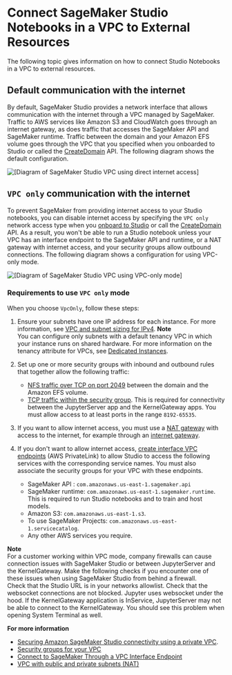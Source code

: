 # Connect SageMaker Studio Notebooks in a VPC to External Resources<a name="studio-notebooks-and-internet-access"></a>

The following topic gives information on how to connect Studio Notebooks in a VPC to external resources\.

## Default communication with the internet<a name="studio-notebooks-and-internet-access-default"></a>

By default, SageMaker Studio provides a network interface that allows communication with the internet through a VPC managed by SageMaker\. Traffic to AWS services like Amazon S3 and CloudWatch goes through an internet gateway, as does traffic that accesses the SageMaker API and SageMaker runtime\. Traffic between the domain and your Amazon EFS volume goes through the VPC that you specified when you onboarded to Studio or called the [CreateDomain](https://docs.aws.amazon.com/sagemaker/latest/APIReference/API_CreateDomain.html) API\. The following diagram shows the default configuration\.

![\[Diagram of SageMaker Studio VPC using direct internet access\]](http://docs.aws.amazon.com/sagemaker/latest/dg/images/studio/studio-vpc-internet.png)

## `VPC only` communication with the internet<a name="studio-notebooks-and-internet-access-vpc"></a>

To prevent SageMaker from providing internet access to your Studio notebooks, you can disable internet access by specifying the `VPC only` network access type when you [onboard to Studio](https://docs.aws.amazon.com/sagemaker/latest/dg/onboard-vpc.html) or call the [CreateDomain](https://docs.aws.amazon.com/sagemaker/latest/APIReference/API_CreateDomain.html) API\. As a result, you won't be able to run a Studio notebook unless your VPC has an interface endpoint to the SageMaker API and runtime, or a NAT gateway with internet access, and your security groups allow outbound connections\. The following diagram shows a configuration for using VPC\-only mode\.

![\[Diagram of SageMaker Studio VPC using VPC-only mode\]](http://docs.aws.amazon.com/sagemaker/latest/dg/images/studio/studio-vpc-private.png)

### Requirements to use `VPC only` mode<a name="studio-notebooks-and-internet-access-vpc-requirements"></a>

When you choose `VpcOnly`, follow these steps:

1. Ensure your subnets have one IP address for each instance\. For more information, see [VPC and subnet sizing for IPv4](https://docs.aws.amazon.com/vpc/latest/userguide/VPC_Subnets.html#vpc-sizing-ipv4)\.
**Note**  
You can configure only subnets with a default tenancy VPC in which your instance runs on shared hardware\. For more information on the tenancy attribute for VPCs, see [Dedicated Instances](https://docs.aws.amazon.com/AWSEC2/latest/UserGuide/dedicated-instance.html)\.

1. Set up one or more security groups with inbound and outbound rules that together allow the following traffic:
   + [NFS traffic over TCP on port 2049](https://docs.aws.amazon.com/efs/latest/ug/network-access.html) between the domain and the Amazon EFS volume\.
   + [TCP traffic within the security group](https://docs.aws.amazon.com/AWSEC2/latest/UserGuide/security-group-rules-reference.html#sg-rules-other-instances)\. This is required for connectivity between the JupyterServer app and the KernelGateway apps\. You must allow access to at least ports in the range `8192-65535`\.

1. If you want to allow internet access, you must use a [NAT gateway](https://docs.aws.amazon.com/vpc/latest/userguide/vpc-nat-gateway.html#nat-gateway-working-with) with access to the internet, for example through an [internet gateway](https://docs.aws.amazon.com/vpc/latest/userguide/VPC_Internet_Gateway.html)\.

1. If you don't want to allow internet access, [create interface VPC endpoints](https://docs.aws.amazon.com/vpc/latest/privatelink/vpce-interface.html) \(AWS PrivateLink\) to allow Studio to access the following services with the corresponding service names\. You must also associate the security groups for your VPC with these endpoints\.
   + SageMaker API : `com.amazonaws.us-east-1.sagemaker.api` 
   + SageMaker runtime: `com.amazonaws.us-east-1.sagemaker.runtime`\. This is required to run Studio notebooks and to train and host models\. 
   + Amazon S3: `com.amazonaws.us-east-1.s3`\.
   + To use SageMaker Projects: `com.amazonaws.us-east-1.servicecatalog`\.
   + Any other AWS services you require\.

**Note**  
For a customer working within VPC mode, company firewalls can cause connection issues with SageMaker Studio or between JupyterServer and the KernelGateway\. Make the following checks if you encounter one of these issues when using SageMaker Studio from behind a firewall\.  
Check that the Studio URL is in your networks allowlist\.
Check that the websocket connections are not blocked\. Jupyter uses websocket under the hood\. If the KernelGateway application is InService, JupyterServer may not be able to connect to the KernelGateway\. You should see this problem when opening System Terminal as well\.

**For more information**
+ [Securing Amazon SageMaker Studio connectivity using a private VPC](http://aws.amazon.com/blogs/machine-learning/securing-amazon-sagemaker-studio-connectivity-using-a-private-vpc)\.
+ [Security groups for your VPC](https://docs.aws.amazon.com/vpc/latest/userguide/VPC_SecurityGroups.html)
+ [Connect to SageMaker Through a VPC Interface Endpoint](interface-vpc-endpoint.md)
+ [VPC with public and private subnets \(NAT\)](https://docs.aws.amazon.com/vpc/latest/userguide/VPC_Scenario2.html)